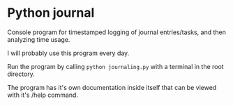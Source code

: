 # Python journal
Console program for timestamped logging of journal entries/tasks, and then analyzing time usage.

I will probably use this program every day.

Run the program by calling `python journaling.py` with a terminal in the root directory.

The program has it's own documentation inside itself that can be viewed with it's /help command.
